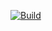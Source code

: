 [![Build](https://github.com/8Vaish/M2-EmbSys/actions/workflows/Build.yml/badge.svg)](https://github.com/8Vaish/M2-EmbSys/actions/workflows/Build.yml)
